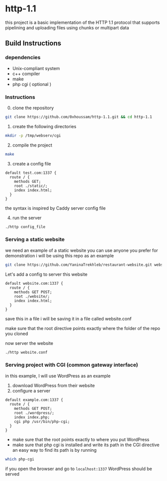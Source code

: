 # http-1.1

this project is a basic implementation of the HTTP 1.1 protocol that supports pipelining and uploading files using chunks or multipart data

## Build Instructions

### dependencies
- Unix-compliant system
- c++ compiler
- make
- php cgi ( optional )

### Instructions

0. clone the repository

```sh
git clone https://github.com/0xhoussam/http-1.1.git && cd http-1.1
```

1. create the following directories

```sh
mkdir -p /tmp/webserv/cgi
```

2. compile the project

```sh
make
```

3. create a config file

```
default test.com:1337 {
  route / {
    methods GET;
    root ./static/;
    index index.html;
  }
}
```

the syntax is inspired by Caddy server config file

4. run the server

```sh
./http config_file
```

### Serving a static website

we need an example of a static website you can use anyone you prefer for demonstration i will be using this repo as an example

```sh
git clone https://github.com/YaninaTrekhleb/restaurant-website.git website
```

Let's add a config to server this website

```
default website.com:1337 {
  route / {
    methods GET POST;
    root ./website/;
    index index.html;
  }
}
```

save this in a file i will be saving it in a file called website.conf

make sure that the root directive points exactly where the folder of the repo you cloned

now server the website

```sh
./http website.conf
```

### Serving project with CGI (common gateway interface)

in this example, I will use WordPress as an example

1. download WordPress from their website
2. configure a server

```
default example.com:1337 {
  route / {
    methods GET POST;
    root ./wordpress/;
    index index.php;
    cgi php /usr/bin/php-cgi;
  }
}
```

- make sure that the root points exactly to where you put WordPress
- make sure that php cgi is installed and write its path in the CGI
directive an easy way to find its path is by running
```sh
which php-cgi
```

if you open the browser and go to `localhost:1337`
WordPress should be served

